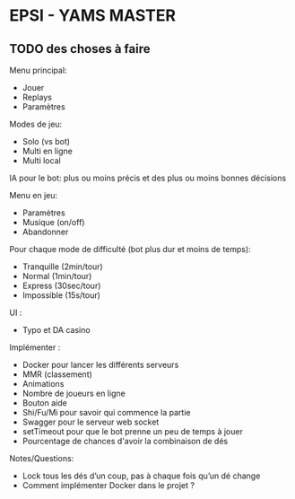 # EPSI - YAMS MASTER

## TODO des choses à faire
Menu principal:
- Jouer
- Replays
- Paramètres

Modes de jeu:
- Solo (vs bot)
- Multi en ligne
- Multi local

IA pour le bot: plus ou moins précis et des plus ou moins bonnes décisions

Menu en jeu:
- Paramètres
- Musique (on/off)
- Abandonner

Pour chaque mode de difficulté (bot plus dur et moins de temps):
- Tranquille (2min/tour)
- Normal (1min/tour)
- Express (30sec/tour)
- Impossible (15s/tour)

UI :
- Typo et DA casino

Implémenter :
- Docker pour lancer les différents serveurs
- MMR (classement)
- Animations
- Nombre de joueurs en ligne
- Bouton aide
- Shi/Fu/Mi pour savoir qui commence la partie
- Swagger pour le serveur web socket
- setTimeout pour que le bot prenne un peu de temps à jouer
- Pourcentage de chances d'avoir la combinaison de dés

Notes/Questions:
- Lock tous les dés d’un coup, pas à chaque fois qu’un dé change
- Comment implémenter Docker dans le projet ? 

